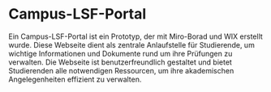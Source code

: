 # Campus-LSF-Portal
Ein Campus-LSF-Portal ist ein Prototyp, der mit Miro-Borad und WIX erstellt wurde. Diese Webseite dient als zentrale Anlaufstelle für Studierende, um wichtige Informationen und Dokumente rund um ihre Prüfungen zu verwalten. Die Webseite ist benutzerfreundlich gestaltet und bietet Studierenden alle notwendigen Ressourcen, um ihre akademischen Angelegenheiten effizient zu verwalten.

